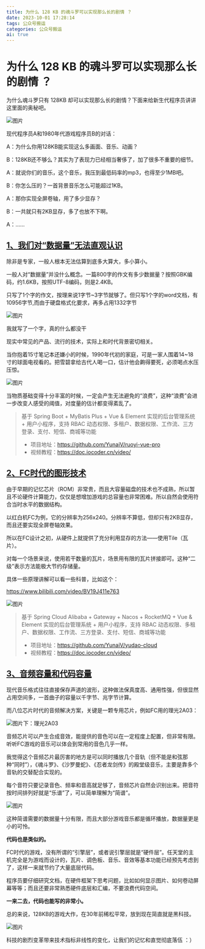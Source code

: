 ```yaml
---
title: 为什么 128 KB 的魂斗罗可以实现那么长的剧情 ？
date: 2023-10-01 17:28:14
tags: 公众号搬运
categories: 公众号搬运
ai: true
---
```




# 为什么 128 KB 的魂斗罗可以实现那么长的剧情 ？

为什么魂斗罗只有 128KB 却可以实现那么长的剧情？下面来给新生代程序员讲讲这里面的奥秘吧。

![图片](https://xiaou-1305448902.cos.ap-nanjing.myqcloud.com/img/202310011716109.png)

现代程序员A和1980年代游戏程序员B的对话：

A：为什么你用128KB能实现这么多画面、音乐、动画？

B：128KB还不够么？其实为了表现力已经相当奢侈了，加了很多不重要的细节。

A：就说你们的音乐，这个音乐，我压到最低码率的mp3，也得至少1MB吧。

B：你怎么压的？一首背景音乐怎么可能超过1KB。

A：那你实现全屏卷轴，用了多少显存？

B：一共就只有2KB显存，多了也放不下啊。

A：……

## **[1、我们对“数据量”无法直观认识](https://mp.weixin.qq.com/s?__biz=MzUzMTA2NTU2Ng==&mid=2247487551&idx=1&sn=18f64ba49f3f0f9d8be9d1fdef8857d9&scene=21#wechat_redirect)**

除非是专家，一般人根本无法估算到底多大算大，多小算小。

一般人对“数据量”并没什么概念。一篇800字的作文有多少数据量？按照GBK编码，约1.6KB，按照UTF-8编码，则是2.4KB。

只写了1个字的作文，按理来说1字节~3字节就够了。但只写1个字的word文档，有10956字节,而由于硬盘格式化要求，再多占用1332字节

![图片](https://mmbiz.qpic.cn/mmbiz_png/6mychickmupXgNpTnGmDslVvib73NTzLP4JW8O2R6onMpojiaqojzJKibHqwYatjFoemAe1MjyOKmvVX1mywRNODjA/640?wx_fmt=png&wxfrom=5&wx_lazy=1&wx_co=1&tp=wxpic)

我就写了一个字，真的什么都没干

现实中常见的产品、流行的技术，实际上和时代背景密切相关。

当你抱着15寸笔记本还嫌小的时候，1990年代初的家庭，可是一家人围着14~18寸的球面电视看的。把雪碧拿给古代人喝一口，估计他会齁得要死，必须喝点水压压惊。

![图片](https://xiaou-1305448902.cos.ap-nanjing.myqcloud.com/img/202310011716758.png)

当物质基础变得十分丰富的时候，一定会产生无法避免的“浪费”，这种“浪费”会进一步改变人感受的阈值，对度量的估计都变得紊乱了。

> 基于 Spring Boot + MyBatis Plus + Vue & Element 实现的后台管理系统 + 用户小程序，支持 RBAC 动态权限、多租户、数据权限、工作流、三方登录、支付、短信、商城等功能
>
> - 项目地址：https://github.com/YunaiV/ruoyi-vue-pro
> - 视频教程：https://doc.iocoder.cn/video/

## **[2、FC时代的图形技术](https://mp.weixin.qq.com/s?__biz=MzUzMTA2NTU2Ng==&mid=2247487551&idx=1&sn=18f64ba49f3f0f9d8be9d1fdef8857d9&scene=21#wechat_redirect)**

由于早期的记忆芯片（ROM）非常贵，而且大容量磁盘的技术也不成熟，所以暂且不论硬件计算能力，仅仅是想增加游戏的总容量也非常困难。所以自然会使用符合当时水平的数据结构。

以红白机FC为例，它的分辨率为256x240。分辨率不算低，但却只有2KB显存，而且还要实现全屏卷轴效果。

所以在FC设计之初，从硬件上就提供了充分利用显存的方法——使用Tile（瓦片）。

对每一个场景来说，使用若干数量的瓦片，场景用有限的瓦片拼接即可。这种“二级”表示方法能极大节约存储量。

具体一些原理讲解可以看一些科普，比如这个：

https://www.bilibili.com/video/BV19J411e763

![图片](https://xiaou-1305448902.cos.ap-nanjing.myqcloud.com/img/202310011716169.png)

> 基于 Spring Cloud Alibaba + Gateway + Nacos + RocketMQ + Vue & Element 实现的后台管理系统 + 用户小程序，支持 RBAC 动态权限、多租户、数据权限、工作流、三方登录、支付、短信、商城等功能
>
> - 项目地址：https://github.com/YunaiV/yudao-cloud
> - 视频教程：https://doc.iocoder.cn/video/

## **[3、音频容量和代码容量](https://mp.weixin.qq.com/s?__biz=MzUzMTA2NTU2Ng==&mid=2247487551&idx=1&sn=18f64ba49f3f0f9d8be9d1fdef8857d9&scene=21#wechat_redirect)**

现代音乐格式往往直接保存声道的波形，这种做法保真度高、通用性强，但很显然占用空间多，一首曲子的容量以千字节、兆字节计算。

而八位芯片时代的音频解决方案，关键是一颗专用芯片，例如FC用的理光2A03：

![图片](https://xiaou-1305448902.cos.ap-nanjing.myqcloud.com/img/202310011716529.png)下：理光2A03

音频芯片可以产生合成音效，能提供的音色可以在一定程度上配置，但非常有限。听听FC游戏的音乐可以体会到常用的音色几乎一样。

我觉得这个音频芯片最厉害的地方是可以同时播放几个音轨（但不能是和弦那种“同时”），《魂斗罗》、《沙罗曼蛇》、《忍者龙剑传》的殿堂级音乐，主要是靠多个音轨的交替配合实现的。

每个音符只要记录音色、频率和音高就足够了，音频芯片自然会识别出来。把音符按时间排列好就是“乐谱”了，可以简单理解为“简谱”。

![图片](https://xiaou-1305448902.cos.ap-nanjing.myqcloud.com/img/202310011716501.png)

这种简谱需要的数据量十分有限，而且大部分游戏音乐都是循环播放，数据量更是小的可怜。

**代码也是类似的。**

FC时代的游戏，没有所谓的“引擎层”，或者说引擎层就是“硬件层”。任天堂的主机完全是为游戏而设计的，瓦片、调色板、音乐、音效等基本功能已经预先考虑到了，这样一来就节约了大量底层代码。

程序员要仔细研究文档，在硬件框架下思考问题，比如如何显示图片、如何卷动屏幕等等；而且还要非常熟悉硬件底层和汇编，不要浪费代码空间。

**一来二去，代码也能写的非常小。**

总的来说，128KB的游戏大作，在30年前稀松平常，放到现在简直就是黑科技。

![图片](https://xiaou-1305448902.cos.ap-nanjing.myqcloud.com/img/202310011716857.png)

科技的剧烈变革带来技术指标非线性的变化，让我们的记忆和直觉彻底落伍 ：）